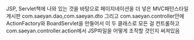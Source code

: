 JSP, Servlet책에 나와 있는 것을 바탕으로 페이지네이션을 더 넣은 MVC패턴스타일 게시판
com.saeyan.dao,com.saeyan.dto 그리고 com.saeyan.controller안에 ActionFactory와 BoardServlet을 만들어서 이 두 클래스로 모든 걸 컨트롤하고
com.saeyan.controller.action에서 JSP파일을 어떻게 조작할 것인지 써져있음
